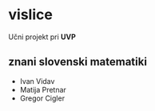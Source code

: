 # vislice
Učni projekt pri **UVP**

## znani slovenski matematiki
- Ivan Vidav
- Matija Pretnar
- Gregor Cigler
